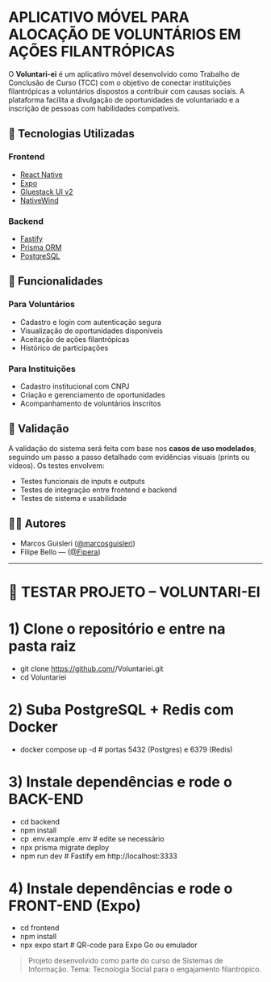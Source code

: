 # APLICATIVO MÓVEL PARA ALOCAÇÃO DE VOLUNTÁRIOS EM AÇÕES FILANTRÓPICAS

O **Voluntari-ei** é um aplicativo móvel desenvolvido como Trabalho de Conclusão de Curso (TCC) com o objetivo de conectar instituições filantrópicas a voluntários dispostos a contribuir com causas sociais. A plataforma facilita a divulgação de oportunidades de voluntariado e a inscrição de pessoas com habilidades compatíveis.

## 🚀 Tecnologias Utilizadas

### Frontend
- [React Native](https://reactnative.dev/)
- [Expo](https://expo.dev/)
- [Gluestack UI v2](https://ui.gluestack.io/)
- [NativeWind](https://www.nativewind.dev/)

### Backend
- [Fastify](https://fastify.dev/)
- [Prisma ORM](https://www.prisma.io/)
- [PostgreSQL](https://www.postgresql.org/)

## 📱 Funcionalidades

### Para Voluntários
- Cadastro e login com autenticação segura
- Visualização de oportunidades disponíveis
- Aceitação de ações filantrópicas
- Histórico de participações

### Para Instituições
- Cadastro institucional com CNPJ
- Criação e gerenciamento de oportunidades
- Acompanhamento de voluntários inscritos

## 🧪 Validação

A validação do sistema será feita com base nos **casos de uso modelados**, seguindo um passo a passo detalhado com evidências visuais (prints ou vídeos). Os testes envolvem:

- Testes funcionais de inputs e outputs
- Testes de integração entre frontend e backend
- Testes de sistema e usabilidade


## 👨‍💻 Autores

- Marcos Guisleri ([@marcosguisleri](https://github.com/marcosguisleri))
- Filipe Bello — ([@Fipera](https://github.com/Fipera))

---

# 🚀 TESTAR PROJETO – VOLUNTARI-EI

# 1) Clone o repositório e entre na pasta raiz
- git clone https://github.com/<seu-usuario>/Voluntariei.git
- cd Voluntariei

# 2) Suba PostgreSQL + Redis com Docker
- docker compose up -d    # portas 5432 (Postgres) e 6379 (Redis)

# 3) Instale dependências e rode o BACK-END
- cd backend
- npm install
- cp .env.example .env    # edite se necessário
- npx prisma migrate deploy
- npm run dev             # Fastify em http://localhost:3333


# 4) Instale dependências e rode o FRONT-END (Expo)
- cd frontend
- npm install
- npx expo start          # QR-code para Expo Go ou emulador



> Projeto desenvolvido como parte do curso de Sistemas de Informação. Tema: Tecnologia Social para o engajamento filantrópico.



